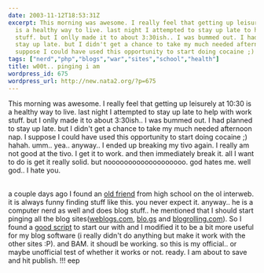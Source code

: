 ```yaml
---
date: 2003-11-12T18:53:31Z
excerpt: This morning was awesome. I really feel that getting up leisurely at 10:30
  is a healthy way to live. last night I attempted to stay up late to help with work
  stuff. but I onlly made it to about 3:30ish.. I was bummed out. I had planned to
  stay up late. but I didn't get a chance to take my much needed afternoon nap. I
  suppose I could have used this opportunity to start doing cocaine ;) hahah. umm...
tags: ["nerd","php","blogs","war","sites","school","health"]
title: w00t.. pinging i am
wordpress_id: 675
wordpress_url: http://new.nata2.org/?p=675
---
```


This morning was awesome. I really feel that getting up leisurely at 10:30 is a healthy way to live. last night I attempted to stay up late to help with work stuff. but I onlly made it to about 3:30ish.. I was bummed out. I had planned to stay up late. but I didn't get a chance to take my much needed afternoon nap. I suppose I could have used this opportunity to start doing cocaine ;) hahah. umm.. yea.. anyway.. I ended up breaking my tivo again. I really am not good at the tivo. I get it to work. and then immediately break it. all I want to do is get it really solid. but nooooooooooooooooooo. god hates me. well god.. I hate you.<br/><br/>

a couple days ago I found an <a href="http://alucinari.cc/">old friend</a> from high school on the ol interweb. it is always funny finding stuff like this. you never expect it. anyway.. he is a computer nerd as well and does blog stuff.. he mentioned that I should start pinging all the blog sites(<a href="http://www.weblogs.com">weblogs.com</a>, <a href="http://blo.gs">blo.gs</a> and <a href="http://blogrolling.com/">blogrolling.com</a>). So I found a <a href="http://www.yaysoft.com/pingweblogs.php">good script</a> to start our with and I modified it to be a bit more useful for my blog software (i really didn't do anything but make it work with the other sites :P). and BAM. it shoudl be working. so this is my official.. or maybe unofficial test of whether it works or not. ready. I am about to save and hit publish. !!! eep
